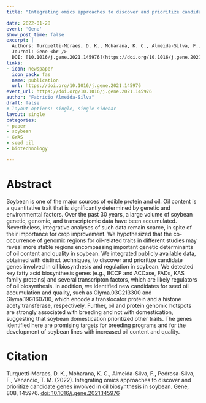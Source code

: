 ```yaml
---
title: "Integrating omics approaches to discover and prioritize candidate genes involved in oil biosynthesis in soybean"

date: 2022-01-28
event: 'Gene'
show_post_time: false
excerpt: |
  Authors: Turquetti-Moraes, D. K., Moharana, K. C., Almeida-Silva, F., Pedrosa-Silva, F., Venancio, T. M. (2022). <br />
  Journal: Gene <br />
  DOI: [10.1016/j.gene.2021.145976](https://doi.org/10.1016/j.gene.2021.145976)
links:
- icon: newspaper
  icon_pack: fas
  name: publication
  url: https://doi.org/10.1016/j.gene.2021.145976
event_url: https://doi.org/10.1016/j.gene.2021.145976
author: "Fabrício Almeida-Silva"
draft: false
# layout options: single, single-sidebar
layout: single
categories:
- paper
- soybean
- GWAS
- seed oil
- biotechnology

---
```


# Abstract

Soybean is one of the major sources of edible protein and oil. Oil content is a quantitative trait that is significantly determined by genetic and environmental factors. Over the past 30 years, a large volume of soybean genetic, genomic, and transcriptomic data have been accumulated. Nevertheless, integrative analyses of such data remain scarce, in spite of their importance for crop improvement. We hypothesized that the co-occurrence of genomic regions for oil-related traits in different studies may reveal more stable regions encompassing important genetic determinants of oil content and quality in soybean. We integrated publicly available data, obtained with distinct techniques, to discover and prioritize candidate genes involved in oil biosynthesis and regulation in soybean. We detected key fatty acid biosynthesis genes (e.g., BCCP and ACCase, FADs, KAS family proteins) and several transcripton factors, which are likely regulators of oil biosynthesis. In addition, we identified new candidates for seed oil accumulation and quality, such as Glyma.03G213300 and Glyma.19G160700, which encode a translocator protein and a histone acetyltransferase, respectively. Further, oil and protein genomic hotspots are strongly associated with breeding and not with domestication, suggesting that soybean domestication prioritized other traits. The genes identified here are promising targets for breeding programs and for the development of soybean lines with increased oil content and quality.


# Citation

Turquetti-Moraes, D. K., Moharana, K. C., Almeida-Silva, F., Pedrosa-Silva, F., Venancio, T. M. (2022). Integrating omics approaches to discover and prioritize candidate genes involved in oil biosynthesis in soybean. Gene, 808, 145976. [doi: 10.1016/j.gene.2021.145976](https://doi.org/10.1016/j.gene.2021.145976)